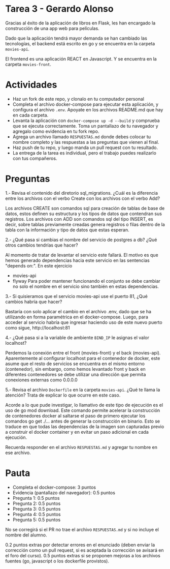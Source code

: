 # Tarea 3 - Gerardo Alonso

Gracias al éxito de la aplicación de libros en Flask, les han encargado la construcción de una app web para películas.

Dado que la aplicación tendrá mayor demanda se han cambiado las tecnologías, el backend está escrito en go y se encuentra en la carpeta `movies-api`.

El frontend es una aplicación REACT en Javascript. Y se encuentra en la carpeta `movies-front`.

# Actividades


- Haz un fork de este repo, y clonalo en tu computador personal
- Completa el archivo docker-compose para ejecutar esta aplicación, y configura el archivo `.env`. Apoyate en los archivos README.md que hay en cada carpeta. 
- Levanta la aplicación con `docker-compose up -d --build` y comprueba que se ejecuta correctamente. Toma un pantallazo de tu navegador y agregalo como evidencia en tu fork repo.
- Agrega un archivo llamado `RESPUESTAS.md` donde debes colocar tu nombre completo y las respuestas a las preguntas que vienen al final. 
- Haz push de tu repo, y luego manda un pull request con tu resultado.
- La entrega de la tarea es individual, pero el trabajo puedes realizarlo con tus compañeros.

# Preguntas

1.- Revisa el contenido del diretorio sql_migrations. ¿Cuál es la diferencia entre los archivos con el verbo Create con los archivos con el verbo Add?

Los archivos CREATE son comandos sql para creación de tablas de base de datos, estos definen su estructura y los tipos de datos que contendran sus registros.
Los archivos con ADD son comandos sql del tipo INSERT, es decir, sobre tablas previamente creadas genera registros o filas dentro de la tabla con la información y tipo de datos que estas esperan.

2.- ¿Qué pasa si cambias el nombre del servicio de postgres a db? ¿Qué otros cambios tendrías que hacer?

Al momento de tratar de levantar el servicio este fallará. El motivo es que hemos generado dependencias hacia este servicio en las sentencias "depends on:". En este ejercicio
- movies-api
- flyway
Para poder mantener funcionando el conjunto se debe cambiar no solo el nombre en el servicio sino también en estas dependencias.

3.- Si quisieramos que el servicio movies-api use el puerto 81, ¿Qué cambios habría que hacer?

Bastaría con solo aplicar el cambio en el archivo .env, dado que se ha utilizando en forma paramétrica en el docker-compose.
Luego, para acceder al servicio habría que ingresar haciendo uso de este nuevo puerto como sigue, http://localhost:81

4.- ¿Qué pasa si a la variable de ambiente `BIND_IP` le asignas el valor localhost?

Perdemos la conexión entre el front (movies-front) y el back (movies-api).
Aparentemente al configurar localhost para el contenedor de docker, este asume que el resto de servicios se encuentra en el mismo entorno (contenedor), sin embargo, como hemos levantado front y
back en diferentes contenedores se debe utilizar una dirección que permita conexiones externas como 0.0.0.0

5.- Revisa el archivo `Dockerfile` en la carpeta `movies-api`. ¿Qué te llama la atención? Trata de explicar lo que ocurre en este caso.

Acorde a lo que pude investigar, lo llamativo de este tipo de ejecución es el uso de go mod download. Este comando permite acelerar la construcción de contenedores docker al saltarse el paso de
primero ejecutar los comandos go get ./... antes de generar la construcción en binario.
Esto se traduce en que todas las dependencias de la imagen son capturadas previo a construir el docker container y en evitar un paso adicional en cada ejecución.

Recuerda responder en el archivo `RESPUESTAS.md` y agregar tu nombre en ese archivo.

# Pauta

- Completa el docker-compose: 3 puntos
- Evidencia (pantallazo del navegador): 0.5 puntos
- Pregunta 1: 0.5 puntos
- Pregunta 2: 0.5 puntos
- Pregunta 3: 0.5 puntos
- Pregunta 4: 0.5 puntos
- Pregunta 5: 0.5 puntos

No se corregirá si el PR no trae el archivo `RESPUESTAS.md` y si no incluye el nombre del alumno.

0.2 puntos extras por detectar errores en el enunciado (deben enviar la corrección como un pull request, si es aceptada la corrección se avisará en el foro del curso).
0.5 puntos extras si se proponen mejoras a los archivos fuentes (go, javascript o los dockerfile provistos).
